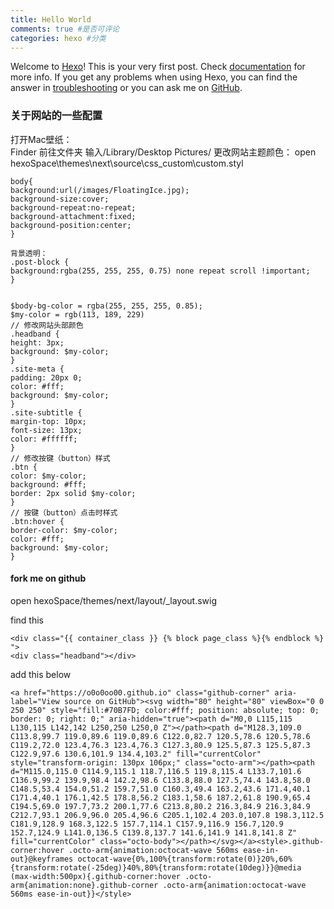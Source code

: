 ```yaml
---
title: Hello World
comments: true #是否可评论
categories: hexo #分类
---
```

Welcome to [Hexo](https://hexo.io/)! This is your very first post. Check [documentation](https://hexo.io/docs/) for more info. If you get any problems when using Hexo, you can find the answer in [troubleshooting](https://hexo.io/docs/troubleshooting.html) or you can ask me on [GitHub](https://github.com/hexojs/hexo/issues).


### 关于网站的一些配置
<!--more-->
打开Mac壁纸：  
Finder 前往文件夹 输入/Library/Desktop Pictures/ 
更改网站主题颜色：
open  hexoSpace\themes\next\source\css\_custom\custom.styl


```
body{
background:url(/images/FloatingIce.jpg);
background-size:cover;
background-repeat:no-repeat;
background-attachment:fixed;
background-position:center;
}

背景透明：  
.post-block {
background:rgba(255, 255, 255, 0.75) none repeat scroll !important;
}


$body-bg-color = rgba(255, 255, 255, 0.85);
$my-color = rgb(113, 189, 229)
// 修改网站头部颜色
.headband {
height: 3px;
background: $my-color;
}
.site-meta {
padding: 20px 0;
color: #fff;
background: $my-color;
}
.site-subtitle {
margin-top: 10px;
font-size: 13px;
color: #ffffff;
}
// 修改按键（button）样式
.btn {
color: $my-color;
background: #fff;
border: 2px solid $my-color;
}
// 按键（button）点击时样式
.btn:hover {
border-color: $my-color;
color: #fff;
background: $my-color;
}
```



#### fork me on github

open hexoSpace/themes/next/layout/_layout.swig

find this

```
<div class="{{ container_class }} {% block page_class %}{% endblock %} ">
<div class="headband"></div>
```

add this below

```
<a href="https://o0o0oo00.github.io" class="github-corner" aria-label="View source on GitHub"><svg width="80" height="80" viewBox="0 0 250 250" style="fill:#70B7FD; color:#fff; position: absolute; top: 0; border: 0; right: 0;" aria-hidden="true"><path d="M0,0 L115,115 L130,115 L142,142 L250,250 L250,0 Z"></path><path d="M128.3,109.0 C113.8,99.7 119.0,89.6 119.0,89.6 C122.0,82.7 120.5,78.6 120.5,78.6 C119.2,72.0 123.4,76.3 123.4,76.3 C127.3,80.9 125.5,87.3 125.5,87.3 C122.9,97.6 130.6,101.9 134.4,103.2" fill="currentColor" style="transform-origin: 130px 106px;" class="octo-arm"></path><path d="M115.0,115.0 C114.9,115.1 118.7,116.5 119.8,115.4 L133.7,101.6 C136.9,99.2 139.9,98.4 142.2,98.6 C133.8,88.0 127.5,74.4 143.8,58.0 C148.5,53.4 154.0,51.2 159.7,51.0 C160.3,49.4 163.2,43.6 171.4,40.1 C171.4,40.1 176.1,42.5 178.8,56.2 C183.1,58.6 187.2,61.8 190.9,65.4 C194.5,69.0 197.7,73.2 200.1,77.6 C213.8,80.2 216.3,84.9 216.3,84.9 C212.7,93.1 206.9,96.0 205.4,96.6 C205.1,102.4 203.0,107.8 198.3,112.5 C181.9,128.9 168.3,122.5 157.7,114.1 C157.9,116.9 156.7,120.9 152.7,124.9 L141.0,136.5 C139.8,137.7 141.6,141.9 141.8,141.8 Z" fill="currentColor" class="octo-body"></path></svg></a><style>.github-corner:hover .octo-arm{animation:octocat-wave 560ms ease-in-out}@keyframes octocat-wave{0%,100%{transform:rotate(0)}20%,60%{transform:rotate(-25deg)}40%,80%{transform:rotate(10deg)}}@media (max-width:500px){.github-corner:hover .octo-arm{animation:none}.github-corner .octo-arm{animation:octocat-wave 560ms ease-in-out}}</style>
```


